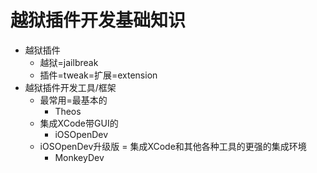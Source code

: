 # 越狱插件开发基础知识

* 越狱插件
  * 越狱=jailbreak
  * 插件=tweak=扩展=extension
* 越狱插件开发工具/框架
  * 最常用=最基本的
    * Theos
  * 集成XCode带GUI的
    * iOSOpenDev
  * iOSOpenDev升级版 = 集成XCode和其他各种工具的更强的集成环境
    * MonkeyDev
